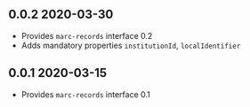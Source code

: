 ## 0.0.2 2020-03-30

* Provides `marc-records` interface 0.2
* Adds mandatory properties `institutionId`, `localIdentifier`

## 0.0.1 2020-03-15

* Provides `marc-records` interface 0.1
